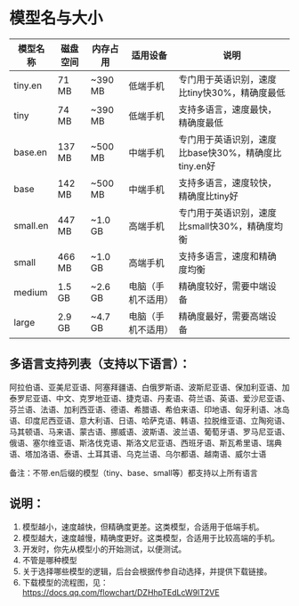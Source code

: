 # 模型名与大小

| 模型名称 | 磁盘空间 | 内存占用 | 适用设备 | 说明 |
|---------|----------|----------|----------|------|
| tiny.en | 71 MB | ~390 MB | 低端手机 | 专门用于英语识别，速度比tiny快30%，精确度最低 |
| tiny | 74 MB | ~390 MB | 低端手机 | 支持多语言，速度最快，精确度最低 |
| base.en | 137 MB | ~500 MB | 中端手机 | 专门用于英语识别，速度比base快30%，精确度比tiny.en好 |
| base | 142 MB | ~500 MB | 中端手机 | 支持多语言，速度较快，精确度比tiny好 |
| small.en | 447 MB | ~1.0 GB | 高端手机 | 专门用于英语识别，速度比small快30%，精确度均衡 |
| small | 466 MB | ~1.0 GB | 高端手机 | 支持多语言，速度和精确度均衡 |
| medium | 1.5 GB | ~2.6 GB | 电脑（手机不适用） | 精确度较好，需要中端设备 |
| large | 2.9 GB | ~4.7 GB | 电脑（手机不适用） | 精确度最好，需要高端设备 |

## 多语言支持列表（支持以下语言）：
阿拉伯语、亚美尼亚语、阿塞拜疆语、白俄罗斯语、波斯尼亚语、保加利亚语、加泰罗尼亚语、中文、克罗地亚语、捷克语、丹麦语、荷兰语、英语、爱沙尼亚语、芬兰语、法语、加利西亚语、德语、希腊语、希伯来语、印地语、匈牙利语、冰岛语、印度尼西亚语、意大利语、日语、哈萨克语、韩语、拉脱维亚语、立陶宛语、马其顿语、马来语、蒙古语、挪威语、波斯语、波兰语、葡萄牙语、罗马尼亚语、俄语、塞尔维亚语、斯洛伐克语、斯洛文尼亚语、西班牙语、斯瓦希里语、瑞典语、塔加洛语、泰语、土耳其语、乌克兰语、乌尔都语、越南语、威尔士语

备注：不带.en后缀的模型（tiny、base、small等）都支持以上所有语言

## 说明：

1. 模型越小，速度越快，但精确度更差。这类模型，合适用于低端手机。
2. 模型越大，速度越慢，精确度更好。这类模型，合适用于比较高端的手机。
3. 开发时，你先从模型小的开始测试，以便测试。
4. 不管是哪种模型
4. 关于选择哪些模型的逻辑，后台会根据传参自动选择，并提供下载链接。
5. 下载模型的流程图，见：<a href="https://docs.qq.com/flowchart/DZHhpTEdLcW9lT2VE" target="_blank">https://docs.qq.com/flowchart/DZHhpTEdLcW9lT2VE</a>
